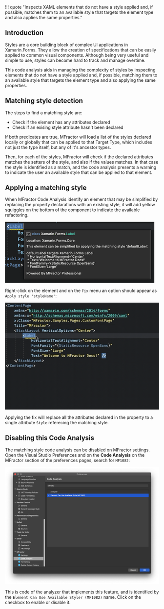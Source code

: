 !!! quote "Inspects XAML elements that do not have a style applied and, if possible, matches them to an available style that targets the element type and also applies the same properties."

## Introduction

Styles are a core building block of complex UI applications in Xamarin.Forms. They allow the creation of specifications that can be easily applied to common visual components. Although being very useful and simple to use, styles can become hard to track and manage overtime.

This code analysis aids in managing the complexity of styles by inspecting elements that do not have a style applied and, if possible, matching them to an available style that targets the element type and also applying the same properties.

## Matching style detection

The steps to find a matching style are:

* Check if the element has any attributes declared
* Check if an exising style attribute hasn't been declared

If both predicates are true, MFractor will load a list of the styles declared locally or globally that can be applied to that Target Type, which includes not just the type itself, but any of it's ancestor types.

Then, for each of the styles, MFractor will check if the declared attributes matches the setters of the style, and also if the values matches. In that case the style is identified as a match, and the code analysis presents a warning to indicate the user an available style that can be applied to that element.

## Applying a matching style

When MFractor Code Analysis identify an element that may be simplified by replacing the property declarations with an existing style, it will add yellow squiggles on the bottom of the component to indicate the available refactoring.

![The code analysis tool highlighting a possible fix](/img/xamarin-forms/style-detection-code-analysis.png)

Right-click on the element and on the `Fix` menu an option should appear as `Apply style 'styleName'`:

![How to Apply the code analysis](/img/xamarin-forms/style-detection-apply.gif)

Applying the fix will replace all the attributes declared in the property to a single attribute `Style` referecing the matching style.

## Disabling this Code Analysis

The matching style code analysis can be disabled on MFractor settings. Open the Visual Studio Preferences and on the **Code Analysis** on the MFractor section of the preferences pages, search for `MF1082`:

![Disabling the Matching Style Code Analysis on the Preferences of MFractor](/img/xamarin-forms/matching-style-disable.png)

This is code of the analyzer that implements this feature, and is identified by the `Element Can Use Available Styler (MF1082)` name. Click on the checkbox to enable or disable it.